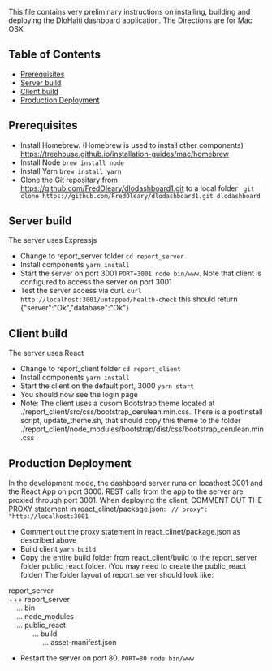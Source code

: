 This file contains very preliminary instructions on installing, building and deploying the DloHaiti dashboard application. The Directions are for Mac OSX


## Table of Contents
- [Prerequisites](#prerequisites)
- [Server build](#server-build)
- [Client build](#client-build)
- [Production Deployment](#production-deployment)


## Prerequisites
* Install Homebrew. (Homebrew is used to install other components)
https://treehouse.github.io/installation-guides/mac/homebrew
* Install Node `brew install node`
* Install Yarn `brew install yarn`
* Clone the Git repositary from https://github.com/FredOleary/dlodashboard1.git to a local folder ` git clone https://github.com/FredOleary/dlodashboard1.git dlodashboard`


## Server build
The server uses Expressjs
* Change to report_server folder `cd report_server`
* Install components `yarn install`
* Start the server on port 3001 `PORT=3001 node bin/www`. Note that client is configured to access the server on port 3001
* Test the server access via curl. `curl http://localhost:3001/untapped/health-check` this should return {"server":"Ok","database":"Ok"}

## Client build
The server uses React
* Change to report_client folder `cd report_client`
* Install components `yarn install`
* Start the client on the default port, 3000 `yarn start`
* You should now see the login page
* Note: The client uses a cusom Bootstrap theme located at ./report_client/src/css/bootstrap_cerulean.min.css. There is a postInstall script, update_theme.sh, that should copy this theme to the folder ./report_client/node_modules/bootstrap/dist/css/bootstrap_cerulean.min.css

## Production Deployment
In the development mode, the dashboard server runs on locathost:3001 and the React App on port 3000. REST calls from the app to the server are proxied through port 3001. When deploying the client, COMMENT OUT THE PROXY statement in react_clinet/package.json:
 ` // proxy": "http://localhost:3001`
 * Comment out the proxy statement in react_clinet/package.json as described above
 * Build client `yarn build`
 * Copy the entire build folder from react_client/build to the report_server folder public_react folder. (You may need to create the public_react folder) The folder layout of report_server should look like:

 report_server<br/>
 +++ report_server<br/>
 &nbsp;&nbsp;&nbsp;&nbsp;... bin<br/>
 &nbsp;&nbsp;&nbsp;&nbsp;... node_modules<br/>
 &nbsp;&nbsp;&nbsp;&nbsp;... public_react<br/>
  &nbsp;&nbsp;&nbsp;&nbsp;&nbsp;&nbsp;&nbsp;&nbsp;&nbsp;&nbsp;&nbsp;&nbsp;... build<br/>
  &nbsp;&nbsp;&nbsp;&nbsp;&nbsp;&nbsp;&nbsp;&nbsp;&nbsp;&nbsp;&nbsp;&nbsp;&nbsp;&nbsp;&nbsp;&nbsp;&nbsp;... asset-manifest.json<br/>

* Restart the server on port 80. `PORT=80 node bin/www`
